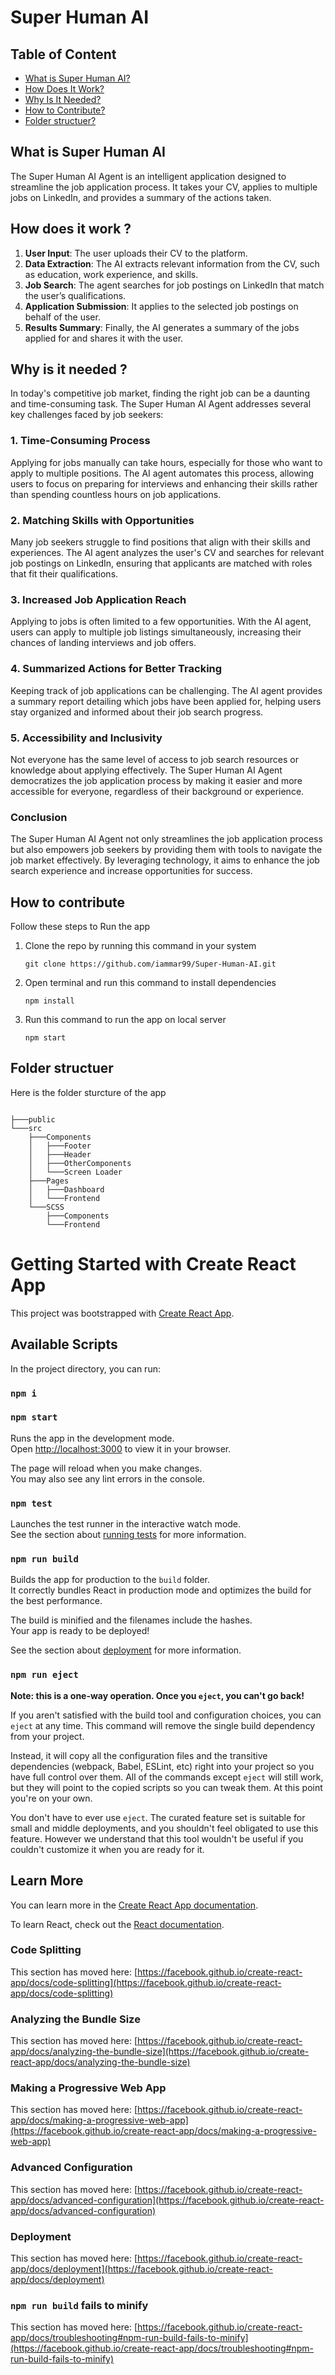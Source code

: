 # Super Human AI

## Table of Content

- [What is Super Human AI?](#what-is-super-human-ai)
- [How Does It Work?](#how-does-it-work)
- [Why Is It Needed?](#why-is-it-needed)
- [How to Contribute?](#how-to-contribute)
- [Folder structuer?](#folder-structuer)
  


## What is Super Human AI


The Super Human AI Agent is an intelligent application designed to streamline the job application process. It takes your CV, applies to multiple jobs on LinkedIn, and provides a summary of the actions taken.


## How does it work ?


1. **User Input**: The user uploads their CV to the platform.
2. **Data Extraction**: The AI extracts relevant information from the CV, such as education, work experience, and skills.
3. **Job Search**: The agent searches for job postings on LinkedIn that match the user’s qualifications.
4. **Application Submission**: It applies to the selected job postings on behalf of the user.
5. **Results Summary**: Finally, the AI generates a summary of the jobs applied for and shares it with the user.



## Why is it needed ?


In today's competitive job market, finding the right job can be a daunting and time-consuming task. The Super Human AI Agent addresses several key challenges faced by job seekers:

### 1. **Time-Consuming Process**
Applying for jobs manually can take hours, especially for those who want to apply to multiple positions. The AI agent automates this process, allowing users to focus on preparing for interviews and enhancing their skills rather than spending countless hours on job applications.

### 2. **Matching Skills with Opportunities**
Many job seekers struggle to find positions that align with their skills and experiences. The AI agent analyzes the user's CV and searches for relevant job postings on LinkedIn, ensuring that applicants are matched with roles that fit their qualifications.

### 3. **Increased Job Application Reach**
Applying to jobs is often limited to a few opportunities. With the AI agent, users can apply to multiple job listings simultaneously, increasing their chances of landing interviews and job offers.

### 4. **Summarized Actions for Better Tracking**
Keeping track of job applications can be challenging. The AI agent provides a summary report detailing which jobs have been applied for, helping users stay organized and informed about their job search progress.

### 5. **Accessibility and Inclusivity**
Not everyone has the same level of access to job search resources or knowledge about applying effectively. The Super Human AI Agent democratizes the job application process by making it easier and more accessible for everyone, regardless of their background or experience.

### Conclusion
The Super Human AI Agent not only streamlines the job application process but also empowers job seekers by providing them with tools to navigate the job market effectively. By leveraging technology, it aims to enhance the job search experience and increase opportunities for success.



## How to contribute


Follow these steps to Run the app

1. Clone the repo by running this command in your system

    ```
    git clone https://github.com/iammar99/Super-Human-AI.git
    ```
2. Open terminal and run this command to install dependencies 

    ```
    npm install
    ```
3. Run this command to run the app on local server
    ```
    npm start
    ```




## Folder structuer

Here is the folder sturcture of the app

```

├───public
└───src
    ├───Components
    │   ├───Footer
    │   ├───Header
    │   ├───OtherComponents
    │   └───Screen Loader
    ├───Pages
    │   ├───Dashboard
    │   └───Frontend
    └───SCSS
        ├───Components
        └───Frontend
```












# Getting Started with Create React App

This project was bootstrapped with [Create React App](https://github.com/facebook/create-react-app).

## Available Scripts

In the project directory, you can run:

### `npm i`
### `npm start`

Runs the app in the development mode.\
Open [http://localhost:3000](http://localhost:3000) to view it in your browser.

The page will reload when you make changes.\
You may also see any lint errors in the console.

### `npm test`

Launches the test runner in the interactive watch mode.\
See the section about [running tests](https://facebook.github.io/create-react-app/docs/running-tests) for more information.

### `npm run build`

Builds the app for production to the `build` folder.\
It correctly bundles React in production mode and optimizes the build for the best performance.

The build is minified and the filenames include the hashes.\
Your app is ready to be deployed!

See the section about [deployment](https://facebook.github.io/create-react-app/docs/deployment) for more information.

### `npm run eject`

**Note: this is a one-way operation. Once you `eject`, you can't go back!**

If you aren't satisfied with the build tool and configuration choices, you can `eject` at any time. This command will remove the single build dependency from your project.

Instead, it will copy all the configuration files and the transitive dependencies (webpack, Babel, ESLint, etc) right into your project so you have full control over them. All of the commands except `eject` will still work, but they will point to the copied scripts so you can tweak them. At this point you're on your own.

You don't have to ever use `eject`. The curated feature set is suitable for small and middle deployments, and you shouldn't feel obligated to use this feature. However we understand that this tool wouldn't be useful if you couldn't customize it when you are ready for it.

## Learn More

You can learn more in the [Create React App documentation](https://facebook.github.io/create-react-app/docs/getting-started).

To learn React, check out the [React documentation](https://reactjs.org/).

### Code Splitting

This section has moved here: [https://facebook.github.io/create-react-app/docs/code-splitting](https://facebook.github.io/create-react-app/docs/code-splitting)

### Analyzing the Bundle Size

This section has moved here: [https://facebook.github.io/create-react-app/docs/analyzing-the-bundle-size](https://facebook.github.io/create-react-app/docs/analyzing-the-bundle-size)

### Making a Progressive Web App

This section has moved here: [https://facebook.github.io/create-react-app/docs/making-a-progressive-web-app](https://facebook.github.io/create-react-app/docs/making-a-progressive-web-app)

### Advanced Configuration

This section has moved here: [https://facebook.github.io/create-react-app/docs/advanced-configuration](https://facebook.github.io/create-react-app/docs/advanced-configuration)

### Deployment

This section has moved here: [https://facebook.github.io/create-react-app/docs/deployment](https://facebook.github.io/create-react-app/docs/deployment)

### `npm run build` fails to minify

This section has moved here: [https://facebook.github.io/create-react-app/docs/troubleshooting#npm-run-build-fails-to-minify](https://facebook.github.io/create-react-app/docs/troubleshooting#npm-run-build-fails-to-minify)
